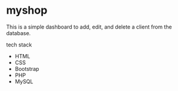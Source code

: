 # myshop

This is a simple dashboard to add, edit,
and delete a client from the database.

tech stack
- HTML
- CSS
- Bootstrap
- PHP
- MySQL

